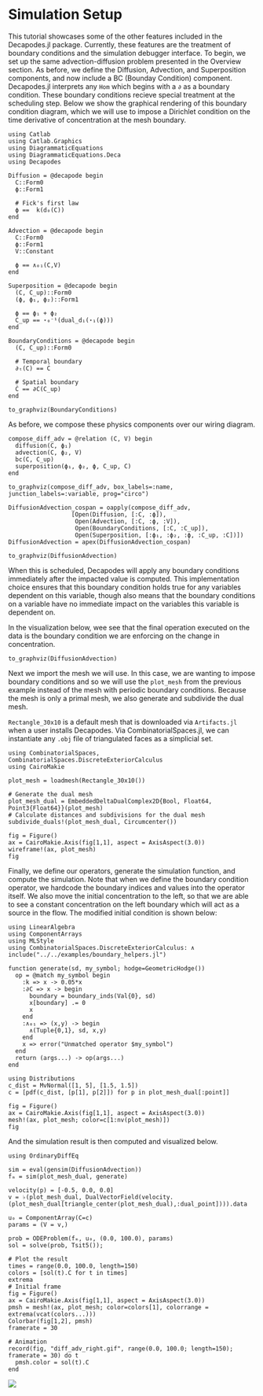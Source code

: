 # Simulation Setup

This tutorial showcases some of the other features included in the Decapodes.jl
package. Currently, these features are the treatment of boundary conditions and
the simulation debugger interface. To begin, we set up the same
advection-diffusion problem presented in the Overview section.
As before, we define the Diffusion, Advection, and Superposition components,
and now include a BC (Bounday Condition) component. Decapodes.jl interprets any
`Hom` which begins with a `∂` as a boundary condition. These boundary
conditions recieve special treatment at the scheduling step. Below we show the
graphical rendering of this boundary condition diagram, which we will use to
impose a Dirichlet condition on the time derivative of concentration at the
mesh boundary.

```@example Debug
using Catlab
using Catlab.Graphics
using DiagrammaticEquations
using DiagrammaticEquations.Deca
using Decapodes

Diffusion = @decapode begin
  C::Form0
  ϕ::Form1

  # Fick's first law
  ϕ ==  k(d₀(C))
end

Advection = @decapode begin
  C::Form0
  ϕ::Form1
  V::Constant

  ϕ == ∧₀₁(C,V)
end

Superposition = @decapode begin
  (C, C_up)::Form0
  (ϕ, ϕ₁, ϕ₂)::Form1

  ϕ == ϕ₁ + ϕ₂
  C_up == ⋆₀⁻¹(dual_d₁(⋆₁(ϕ)))
end

BoundaryConditions = @decapode begin
  (C, C_up)::Form0

  # Temporal boundary
  ∂ₜ(C) == Ċ

  # Spatial boundary
  Ċ == ∂C(C_up)
end

to_graphviz(BoundaryConditions)
```

As before, we compose these physics components over our wiring diagram.


```@example Debug
compose_diff_adv = @relation (C, V) begin
  diffusion(C, ϕ₁)
  advection(C, ϕ₂, V)
  bc(C, C_up)
  superposition(ϕ₁, ϕ₂, ϕ, C_up, C)
end

to_graphviz(compose_diff_adv, box_labels=:name, junction_labels=:variable, prog="circo")
```

```@example Debug
DiffusionAdvection_cospan = oapply(compose_diff_adv,
                  [Open(Diffusion, [:C, :ϕ]),
                   Open(Advection, [:C, :ϕ, :V]),
                   Open(BoundaryConditions, [:C, :C_up]),
                   Open(Superposition, [:ϕ₁, :ϕ₂, :ϕ, :C_up, :C])])
DiffusionAdvection = apex(DiffusionAdvection_cospan)

to_graphviz(DiffusionAdvection)
```

When this is scheduled, Decapodes will apply any boundary conditions
immediately after the impacted value is computed. This implementation choice
ensures that this boundary condition holds true for any variables dependent on
this variable, though also means that the boundary conditions on a variable
have no immediate impact on the variables this variable is dependent on.

In the visualization below, wee see that the final operation
executed on the data is the boundary condition we are enforcing on the change
in concentration.


```@example Debug
to_graphviz(DiffusionAdvection)
```

Next we import the mesh we will use. In this case, we are wanting to impose
boundary conditions and so we will use the `plot_mesh` from the previous
example instead of the mesh with periodic boundary conditions. Because the mesh
is only a primal mesh, we also generate and subdivide the dual mesh.

`Rectangle_30x10` is a default mesh that is downloaded via `Artifacts.jl` when a user installs Decapodes. Via CombinatorialSpaces.jl, we can instantiate any `.obj` file of triangulated faces as a simplicial set.

```@example Debug
using CombinatorialSpaces, CombinatorialSpaces.DiscreteExteriorCalculus
using CairoMakie

plot_mesh = loadmesh(Rectangle_30x10())

# Generate the dual mesh
plot_mesh_dual = EmbeddedDeltaDualComplex2D{Bool, Float64, Point3{Float64}}(plot_mesh)
# Calculate distances and subdivisions for the dual mesh
subdivide_duals!(plot_mesh_dual, Circumcenter())

fig = Figure()
ax = CairoMakie.Axis(fig[1,1], aspect = AxisAspect(3.0))
wireframe!(ax, plot_mesh)
fig
```

Finally, we define our operators, generate the simulation function, and compute
the simulation. Note that when we define the boundary condition operator, we
hardcode the boundary indices and values into the operator itself. We also move
the initial concentration to the left, so that we are able to see a constant
concentration on the left boundary which will act as a source in the flow. The
modified initial condition is shown below:

```@example Debug
using LinearAlgebra
using ComponentArrays
using MLStyle
using CombinatorialSpaces.DiscreteExteriorCalculus: ∧
include("../../examples/boundary_helpers.jl")

function generate(sd, my_symbol; hodge=GeometricHodge())
  op = @match my_symbol begin
    :k => x -> 0.05*x
    :∂C => x -> begin
      boundary = boundary_inds(Val{0}, sd)
      x[boundary] .= 0
      x
    end
    :∧₀₁ => (x,y) -> begin
      ∧(Tuple{0,1}, sd, x,y)
    end
    x => error("Unmatched operator $my_symbol")
  end
  return (args...) -> op(args...)
end

using Distributions
c_dist = MvNormal([1, 5], [1.5, 1.5])
c = [pdf(c_dist, [p[1], p[2]]) for p in plot_mesh_dual[:point]]

fig = Figure()
ax = CairoMakie.Axis(fig[1,1], aspect = AxisAspect(3.0))
mesh!(ax, plot_mesh; color=c[1:nv(plot_mesh)])
fig
```

And the simulation result is then computed and visualized below.

```@example Debug
using OrdinaryDiffEq

sim = eval(gensim(DiffusionAdvection))
fₘ = sim(plot_mesh_dual, generate)

velocity(p) = [-0.5, 0.0, 0.0]
v = ♭(plot_mesh_dual, DualVectorField(velocity.(plot_mesh_dual[triangle_center(plot_mesh_dual),:dual_point]))).data

u₀ = ComponentArray(C=c)
params = (V = v,)

prob = ODEProblem(fₘ, u₀, (0.0, 100.0), params)
sol = solve(prob, Tsit5());

# Plot the result
times = range(0.0, 100.0, length=150)
colors = [sol(t).C for t in times]
extrema
# Initial frame
fig = Figure()
ax = CairoMakie.Axis(fig[1,1], aspect = AxisAspect(3.0))
pmsh = mesh!(ax, plot_mesh; color=colors[1], colorrange = extrema(vcat(colors...)))
Colorbar(fig[1,2], pmsh)
framerate = 30

# Animation
record(fig, "diff_adv_right.gif", range(0.0, 100.0; length=150); framerate = 30) do t
  pmsh.color = sol(t).C
end
```

![](diff_adv_right.gif)
